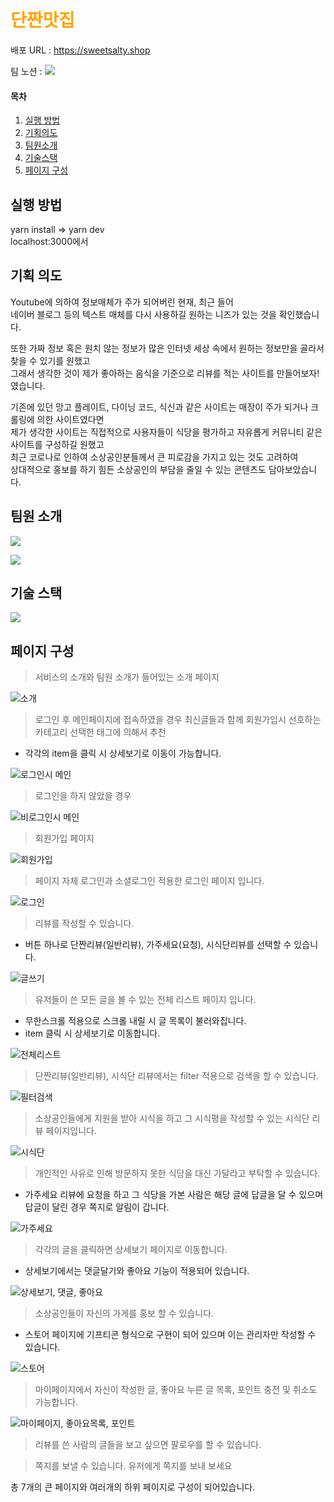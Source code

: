 # <span style="color:orange"> 단짠맛집 </span>

배포 URL : https://sweetsalty.shop

팀 노션 : [![](https://velog.velcdn.com/images/yukina1418/post/cc1e69ee-6376-4fb6-8ff5-ab3b7ecd0068/image.svg)](https://www.notion.so/dingco/8-79bf71f71eac424fac275e09407115fd)

#### 목차

1. [실행 방법](#실행-방법)
2. [기획의도](#기획-의도)   
3. [팀원소개](#팀원-소개)   
4. [기술스택](#기술-스택)   
5. [페이지 구성](#페이지-구성)


## 실행 방법

yarn install => yarn dev <br>
localhost:3000에서 

## 기획 의도

Youtube에 의하여 정보매체가 주가 되어버린 현재, 최근 들어 <br>
네이버 블로그 등의 텍스트 매체를 다시 사용하길 원하는 니즈가 있는 것을 확인했습니다.

또한 가짜 정보 혹은 원치 않는 정보가 많은 인터넷 세상 속에서 원하는 정보만을 골라서 찾을 수 있기를 원했고 <br>
그래서 생각한 것이 제가 좋아하는 음식을 기준으로 리뷰를 적는 사이트를 만들어보자!였습니다.

기존에 있던 망고 플레이트, 다이닝 코드, 식신과 같은 사이트는 매장이 주가 되거나 크롤링에 의한 사이트였다면 <br>
제가 생각한 사이트는 직접적으로 사용자들이 식당을 평가하고 자유롭게 커뮤니티 같은 사이트를 구성하길 원했고 <br>
최근 코로나로 인하여 소상공인분들께서 큰 피로감을 가지고 있는 것도 고려하여 <br>
상대적으로 홍보를 하기 힘든 소상공인의 부담을 줄일 수 있는 콘텐츠도 담아보았습니다.

## 팀원 소개

![](https://velog.velcdn.com/images/yukina1418/post/46fa979d-1ef1-4830-b331-bb7b6f8aff63/image.png)

![](https://velog.velcdn.com/images/yukina1418/post/7a983632-af4b-4e21-a24d-844ca2a7f16e/image.png)

## 기술 스택

![](https://velog.velcdn.com/images/yukina1418/post/f34d612c-4cf9-4f8d-8306-e775556943e5/image.png)

## 페이지 구성

> 서비스의 소개와 팀원 소개가 들어있는 소개 페이지

![소개](https://user-images.githubusercontent.com/89783182/172988049-d1621e0f-628c-4c71-95c4-0bb46397f8b5.gif)

> 로그인 후 메인페이지에 접속하였을 경우 최신글들과 함께 회원가입시 선호하는 카테고리 선택한 태그에 의해서 추천
- 각각의 item을 클릭 시 상세보기로 이동이 가능합니다.

![로그인시 메인](https://user-images.githubusercontent.com/89783182/172988593-b6e1a839-c119-4c43-a32e-f41c4e6cb036.gif)

> 로그인을 하지 않았을 경우

![비로그인시 메인](https://user-images.githubusercontent.com/89783182/172988614-ccd699ae-f553-4aa8-bf93-af44f1ff2bb3.gif)

> 회원가입 페이지

![회원가입](https://user-images.githubusercontent.com/89783182/172988663-adfbcc95-a1b6-4625-b827-567ba17f174a.gif)

> 페이지 자체 로그인과 소셜로그인 적용한 로그인 페이지 입니다.

![로그인](https://user-images.githubusercontent.com/89783182/172988673-5a79df39-7f10-4ae7-a3cc-363b3ae240e3.gif)

> 리뷰를 작성할 수 있습니다.
- 버튼 하나로 단짠리뷰(일반리뷰), 가주세요(요청), 시식단리뷰를 선택할 수 있습니다.

![글쓰기](https://user-images.githubusercontent.com/89783182/172990393-0de5130e-d48c-4e33-bcd7-5442e6d47298.gif)

> 유저들이 쓴 모든 글을 볼 수 있는 전체 리스트 페이지 입니다.
- 무한스크롤 적용으로 스크롤 내릴 시 글 목록이 불러와집니다. <br>
- item 클릭 시 상세보기로 이동합니다. <br>

![전체리스트](https://user-images.githubusercontent.com/89783182/172989092-18d6f821-0096-4f76-beb3-f3554c362710.gif)

> 단짠리뷰(일반리뷰), 시식단 리뷰에서는 filter 적용으로 검색을 할 수 있습니다.

![필터검색](https://user-images.githubusercontent.com/89783182/172990010-6b5ee217-2a33-4883-a01e-1f8cb1d0b487.gif)

> 소상공인들에게 지원을 받아 시식을 하고 그 시식평을 작성할 수 있는 시식단 리뷰 페이지입니다.

![시식단](https://user-images.githubusercontent.com/89783182/172989942-c0c519d0-6c87-4548-b613-796c0790ef02.gif)

> 개인적인 사유로 인해 방문하지 못한 식당을 대신 가달라고 부탁할 수 있습니다.
- 가주세요 리뷰에 요청을 하고 그 식당을 가본 사람은 해당 글에 답글을 달 수 있으며 답글이 달린 경우 쪽지로 알림이 갑니다.

![가주세요](https://user-images.githubusercontent.com/89783182/172990094-86cf4a21-7f21-401b-8d50-ab3ba38ce4a6.gif)

> 각각의 글을 클릭하면 상세보기 페이지로 이동합니다.
- 상세보기에서는 댓글달기와 좋아요 기능이 적용되어 있습니다.

![상세보기, 댓글, 좋아요](https://user-images.githubusercontent.com/89783182/172990749-3bdaa03c-4b09-4af0-8881-0f3a30556b2c.gif)

> 소상공인들이 자신의 가게를 홍보 할 수 있습니다.
- 스토어 페이지에 기프티콘 형식으로 구현이 되어 있으며 이는 관리자만 작성할 수 있습니다.

![스토어](https://user-images.githubusercontent.com/89783182/172990885-5c7fc3de-7260-4b33-9488-d307e9829e6e.gif)

> 마이페이지에서 자신이 작성한 글, 좋아요 누른 글 목록, 포인트 충전 및 취소도 가능합니다.

![마이페이지, 좋아요목록, 포인트](https://user-images.githubusercontent.com/89783182/172991743-1828c1f0-9cd2-4d4d-87c7-166fd0bf0c1d.gif)

> 리뷰를 쓴 사람의 글들을 보고 싶으면 팔로우를 할 수 있습니다.

> 쪽지를 보낼 수 있습니다. 유저에게 쪽지를 보내 보세요

총 7개의 큰 페이지와 여러개의 하위 페이지로 구성이 되어있습니다.
